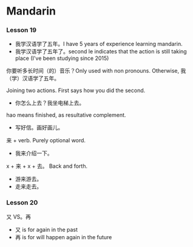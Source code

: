 # Mandarin

### Lesson 19
- 我学汉语学了五年。I have 5 years of experience learning mandarin.
- 我学汉语学了五年了。second le indicates that the action is still taking place (I've been studying since 2015)

你要听多长时间（的）音乐？Only used with non pronouns. Otherwise, 我（学）汉语学了五年。

Joining two actions. First says how you did the second.
- 你怎么上去？我坐电梯上去。

hao means finished, as resultative complement.
- 写好信。画好画儿。

来 + verb. Purely optional word.
- 我来介绍一下。

x + 来 + x + 去。 Back and forth.
- 游来游去。
- 走来走去。

### Lesson 20

又 VS。再
- 又 is for again in the past
- 再 is for will happen again in the future
